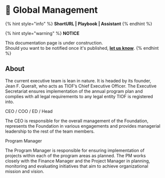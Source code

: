 # 🚧 Global Management

{% hint style="info" %}
**ShortURL | Playbook | Assistant**
{% endhint %}

{% hint style="warning" %}
**NOTICE**

This documentation page is under construction.\
Should you want to be notified once it's published, [**let us know**](https://tiof.click/TIOFTarianUpdatesService).
{% endhint %}

## About



The current executive team is lean in nature. It is headed by its founder, Jean F. Queralt, who acts as TIOF’s Chief Executive Officer. The Executive Secretariat ensures implementation of the annual program plan and complies with all legal requirements to any legal entity TIOF is registered into.





CEO / COO / ED / Head

The CEO is responsible for the overall management of the Foundation, represents the Foundation in various engagements and provides managerial leadership to the rest of the team members.

Program Manager

The Program Manager is responsible for ensuring implementation of projects within each of the program areas as planned. The PM works closely with the Finance Manager and the Project Manager in planning, monitoring and evaluating initiatives that aim to achieve organizational mission and vision.






